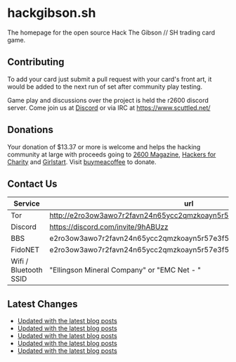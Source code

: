 # hackgibson.sh
The homepage for the open source Hack The Gibson // SH trading card game.


## Contributing

To add your card just submit a pull request with your card's front art, it would be added to the next run of set after community play testing.

Game play and discussions over the project is held the r2600 discord server. Come join us at [Discord](https://discord.com/invite/9hABUzz) or via IRC at https://www.scuttled.net/


## Donations

Your donation of $13.37 or more is welcome and helps the hacking community at large with proceeds going to [2600 Magazine](https://2600.com/), [Hackers for Charity](https://hackersforcharity.org) and [Girlstart](https://girlstart.org).  Visit [buymeacoffee](https://www.buymeacoffee.com/hackgibson.sh) to donate.


## Contact Us

Service | url
-|-
Tor | http://e2ro3ow3awo7r2favn24n65ycc2qmzkoayn5r57e3f56nvjwdcgg32ad.onion
Discord | https://discord.com/invite/9hABUzz
BBS | e2ro3ow3awo7r2favn24n65ycc2qmzkoayn5r57e3f56nvjwdcgg32ad.onion:23
FidoNET | e2ro3ow3awo7r2favn24n65ycc2qmzkoayn5r57e3f56nvjwdcgg32ad.onion:24554
Wifi / Bluetooth SSID | "Ellingson Mineral Company" or "EMC Net - <fidonet address>"

## Latest Changes
<!-- BLOG-POST-LIST:START -->
- [Updated with the latest blog posts](https://github.com/DFW2600/hackgibson.sh/commit/353f3143434d9f750d6341f32bbb4162321ef51d)
- [Updated with the latest blog posts](https://github.com/DFW2600/hackgibson.sh/commit/2c9baaf801158c75d61aa7f5f67df9f53fbf10a4)
- [Updated with the latest blog posts](https://github.com/DFW2600/hackgibson.sh/commit/b56b6141eea2c1872ac5465b18d83000722c447f)
- [Updated with the latest blog posts](https://github.com/DFW2600/hackgibson.sh/commit/6560b669e891fb57a8267bfbfc142f426732e74d)
- [Updated with the latest blog posts](https://github.com/DFW2600/hackgibson.sh/commit/34f1e7b4db1cc7dc0d0d4075671886c70893815e)
<!-- BLOG-POST-LIST:END -->
